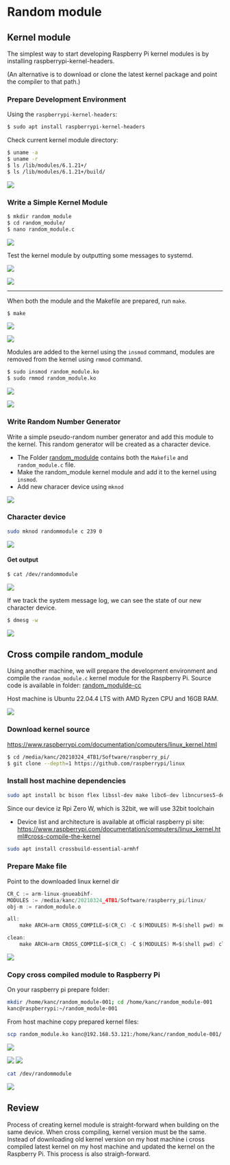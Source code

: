 # Random module

## Kernel module

The simplest way to start developing Raspberry Pi kernel modules is by installing raspberrypi-kernel-headers.

(An alternative is to download or clone the latest kernel package and point the compiler to that path.)

### Prepare Development Environment

Using the `raspberrypi-kernel-headers`:

```bash
$ sudo apt install raspberrypi-kernel-headers
```

Check current kernel module directory:
```bash
$ uname -a
$ uname -r
$ ls /lib/modules/6.1.21+/
$ ls /lib/modules/6.1.21+/build/
```
![](attachments/Clipboard_2024-09-21-06-38-23.png)

### Write a Simple Kernel Module

```bash
$ mkdir random_module
$ cd random_module/
$ nano random_module.c

```
![](attachments/Clipboard_2024-09-21-06-49-59.png)

Test the kernel module by outputting some messages to systemd.

![](attachments/Clipboard_2024-09-21-06-56-52.png)

![](attachments/Clipboard_2024-09-21-07-08-03.png)

----
When both the module and the Makefile are prepared, run `make`.

```bash
$ make
```

![](attachments/Clipboard_2024-09-21-07-25-25.png)

![](attachments/Clipboard_2024-09-21-07-26-08.png)

Modules are added to the kernel using the `insmod` command,
modules are removed from the kernel using `rmmod` command.

```bash
$ sudo insmod random_module.ko
$ sudo rmmod random_module.ko
```

![](attachments/Clipboard_2024-09-21-07-31-04.png)

![](attachments/Clipboard_2024-09-21-07-42-05.png)


### Write Random Number Generator

Write a simple pseudo-random number generator and add this module to the kernel. 
This random generator will be created as a character device.

  - The Folder [random_modulde](random_module) contains both the `Makefile` and `random_module.c` file.
  - Make the random_module kernel module and add it to the kernel using `insmod`.
  - Add new characer device using `mknod`

![](attachments/Clipboard_2024-09-21-10-15-34.png)  

### Character device

```bash
sudo mknod randommodule c 239 0
```

![](attachments/Clipboard_2024-09-21-08-13-14.png)

#### Get output

```bash
$ cat /dev/randommodule
```

![](attachments/Clipboard_2024-09-21-10-20-00.png)

If we track the system message log, we can see the state of our new character device.

```bash
$ dmesg -w
```
![](attachments/Clipboard_2024-09-21-10-21-39.png)

## Cross compile random_module

Using another machine, we will prepare the development environment and compile the `random_module.c` kernel module for the Raspberry Pi.
Source code is available in folder: [random_modulde-cc](random_module-cc)

Host machine is Ubuntu 22.04.4 LTS with AMD Ryzen CPU and 16GB RAM.

![](attachments/Clipboard_2024-09-21-10-45-09.png)

### Download kernel source

https://www.raspberrypi.com/documentation/computers/linux_kernel.html

``` bash
$ cd /media/kanc/20210324_4TB1/Software/raspberry_pi/
$ git clone --depth=1 https://github.com/raspberrypi/linux
```

### Install host machine dependencies

```bash
sudo apt install bc bison flex libssl-dev make libc6-dev libncurses5-dev
```

Since our device iz Rpi Zero W, which is 32bit, we will use 32bit toolchain

 - Device list and architecture is available at official raspberry pi site: https://www.raspberrypi.com/documentation/computers/linux_kernel.html#cross-compile-the-kernel

```bash
sudo apt install crossbuild-essential-armhf
```

### Prepare Make file

Point to the downloaded linux kernel dir

```c
CR_C := arm-linux-gnueabihf-
MODULES := /media/kanc/20210324_4TB1/Software/raspberry_pi/linux/
obj-m := random_module.o

all:
	make ARCH=arm CROSS_COMPILE=$(CR_C) -C $(MODULES) M=$(shell pwd) modules

clean:
	make ARCH=arm CROSS_COMPILE=$(CR_C) -C $(MODULES) M=$(shell pwd) clean
```

![](attachments/Clipboard_2024-09-21-11-05-22.png)

### Copy cross compiled module to Raspberry Pi

On your raspberry pi prepare folder:

```bash
mkdir /home/kanc/random_module-001; cd /home/kanc/random_module-001
kanc@raspberrypi:~/random_module-001
```

From host machine copy prepared kernel files:

```bash
scp random_module.ko kanc@192.168.53.121:/home/kanc/random_module-001/
```
![](attachments/Clipboard_2024-09-21-11-12-21.png)

![](attachments/Clipboard_2024-09-21-11-27-57.png)
![](attachments/Clipboard_2024-09-21-11-27-11.png)

```bash
cat /dev/randommodule
```

![](attachments/Clipboard_2024-09-21-11-30-47.png)


## Review

Process of creating kernel module is straight-forward when building on the same device.
When cross compiling, kernel version must be the same.
Instead of downloading old kernel version on my host machine i cross compiled latest kernel on my host machine and updated the kernel on the Raspberry Pi.
This process is also straigh-forward.
